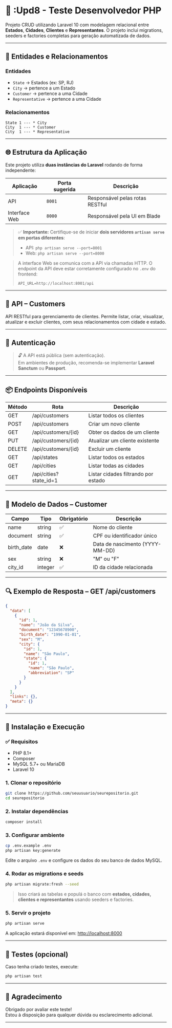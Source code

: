 
# 🧪 :Upd8 - Teste Desenvolvedor PHP

Projeto CRUD utilizando Laravel 10 com modelagem relacional entre **Estados**, **Cidades**, **Clientes** e **Representantes**. O projeto inclui migrations, seeders e factories completas para geração automatizada de dados.

---

## 📁 Entidades e Relacionamentos

### Entidades

- `State` → Estados (ex: SP, RJ)
- `City` → pertence a um Estado
- `Customer` → pertence a uma Cidade
- `Representative` → pertence a uma Cidade

### Relacionamentos

```
State 1 --- * City
City  1 --- * Customer
City  1 --- * Representative
```

---
## 🌐 Estrutura da Aplicação

Este projeto utiliza **duas instâncias do Laravel** rodando de forma independente:

| Aplicação         | Porta sugerida | Descrição                         |
|-------------------|----------------|-----------------------------------|
| API               | `8001`         | Responsável pelas rotas RESTful   |
| Interface Web     | `8000`         | Responsável pela UI em Blade      |

> ✅ **Importante:** Certifique-se de iniciar **dois servidores `artisan serve` em portas diferentes**:
>
> - API: `php artisan serve --port=8001`
> - Web: `php artisan serve --port=8000`

> A interface Web se comunica com a API via chamadas HTTP. O endpoint da API deve estar corretamente configurado no `.env` do frontend:
>
> ```env
> API_URL=http://localhost:8001/api
> ```

---

## 📘 API – Customers

API RESTful para gerenciamento de clientes. Permite listar, criar, visualizar, atualizar e excluir clientes, com seus relacionamentos com cidade e estado.

---

## 🔐 Autenticação

> 🔓 A API está pública (sem autenticação).  
> Em ambientes de produção, recomenda-se implementar **Laravel Sanctum** ou **Passport**.

---

## 📦 Endpoints Disponíveis

| Método | Rota                 | Descrição                         |
|--------|----------------------|-----------------------------------|
| GET    | /api/customers       | Listar todos os clientes          |
| POST   | /api/customers       | Criar um novo cliente             |
| GET    | /api/customers/{id}  | Obter os dados de um cliente      |
| PUT    | /api/customers/{id}  | Atualizar um cliente existente    |
| DELETE | /api/customers/{id}  | Excluir um cliente|
| GET | /api/states  | Listar todos os estados
| GET | /api/cities | 	Listar todas as cidades 
| GET | /api/cities?state_id=1  |	Listar cidades filtrando por estado
  

---

## 📄 Modelo de Dados – Customer

| Campo       | Tipo     | Obrigatório | Descrição                        |
|-------------|----------|-------------|----------------------------------|
| name        | string   | ✅           | Nome do cliente                  |
| document    | string   | ✅           | CPF ou identificador único       |
| birth_date  | date     | ❌           | Data de nascimento (YYYY-MM-DD)  |
| sex         | string   | ❌           | "M" ou "F"                        |
| city_id     | integer  | ✅           | ID da cidade relacionada         |

---

## 🔍 Exemplo de Resposta – GET /api/customers

```json
{
  "data": [
    {
      "id": 1,
      "name": "João da Silva",
      "document": "12345678900",
      "birth_date": "1990-01-01",
      "sex": "M",
      "city": {
        "id": 1,
        "name": "São Paulo",
        "state": {
          "id": 1,
          "name": "São Paulo",
          "abbreviation": "SP"
        }
      }
    }
  ],
  "links": {},
  "meta": {}
}
```

---

## 🚀 Instalação e Execução

### ✅ Requisitos

- PHP 8.1+
- Composer
- MySQL 5.7+ ou MariaDB
- Laravel 10

### 1. Clonar o repositório

```bash
git clone https://github.com/seuusuario/seurepositorio.git
cd seurepositorio
```

### 2. Instalar dependências

```bash
composer install
```

### 3. Configurar ambiente

```bash
cp .env.example .env
php artisan key:generate
```

Edite o arquivo `.env` e configure os dados do seu banco de dados MySQL.

### 4. Rodar as migrations e seeds

```bash
php artisan migrate:fresh --seed
```

> Isso criará as tabelas e populá o banco com **estados, cidades, clientes e representantes** usando seeders e factories.

### 5. Servir o projeto

```bash
php artisan serve
```

A aplicação estará disponível em: [http://localhost:8000](http://localhost:8000)

---

## 🧪 Testes (opcional)

Caso tenha criado testes, execute:

```bash
php artisan test
```

---

## 🚀 Agradecimento

Obrigado por avaliar este teste!  
Estou à disposição para qualquer dúvida ou esclarecimento adicional.

---
